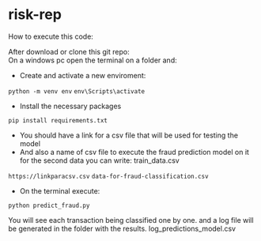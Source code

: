 # risk-rep
How to execute this code:

After download or clone this git repo:
<br>
On a windows pc open the terminal on a folder and:

* Create and activate a new enviroment:

`
python -m venv env
`
`
env\Scripts\activate
` 

* Install the necessary packages

`
pip install requirements.txt
`

* You should have a link for a csv file that will be used for testing the model
* And also a name of csv file to execute the fraud prediction model on it
  <br>
  for the second data you can write: train_data.csv

`
https://linkparacsv.csv
`
`
data-for-fraud-classification.csv
`

* On the terminal execute:

`
python predict_fraud.py
`

You will see each transaction being classified one by one. and a log file will be generated in the folder with the results. log_predictions_model.csv
